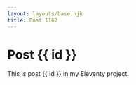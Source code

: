 ```yaml
---
layout: layouts/base.njk
title: Post 1162
---
```


# Post {{ id }}

This is post {{ id }} in my Eleventy project.

